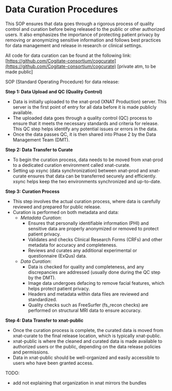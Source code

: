 # Data Curation Procedures

This SOP ensures that data goes through a rigorous process of quality control and curation before being released to the public or other authorized users. It also emphasizes the importance of protecting patient privacy by removing or anonymizing sensitive information and follows best practices for data management and release in research or clinical settings.

All code for data curation can be found at the following link:  [https://github.com/Cogitate-consortium/cogcurate](https://github.com/Cogitate-consortium/cogcurate) [private atm, to be made public]

SOP (Standard Operating Procedure) for data release:

**Step 1: Data Upload and QC (Quality Control)**



* Data is initially uploaded to the xnat-prod (XNAT Production) server. This server is the first point of entry for all data before it is made publicly available.
* The uploaded data goes through a quality control (QC) process to ensure that it meets the necessary standards and criteria for release. This QC step helps identify any potential issues or errors in the data.
* Once the data passes QC, it is then shared into Phase 2 by the Data Management Team (DMT). 

**Step 2: Data Transfer to Curate**



* To begin the curation process, data needs to be moved from xnat-prod to a dedicated curation environment called xnat-curate.
* Setting up xsync (data synchronization) between xnat-prod and xnat-curate ensures that data can be transferred securely and efficiently. xsync helps keep the two environments synchronized and up-to-date.

**Step 3: Curation Process**



* This step involves the actual curation process, where data is carefully reviewed and prepared for public release.
* Curation is performed on both metadata and data:
    * _Metadata Curation_: 
        * Ensures that personally identifiable information (PHI) and sensitive data are properly anonymized or removed to protect patient privacy.
        * Validates and checks Clinical Research Forms (CRFs) and other metadata for accuracy and completeness.
        * Reviews and curates any additional experimental or questionnaire (ExQus) data.
    * _Data Curation_:
        * Data is checked for quality and completeness, and any discrepancies are addressed (usually done during the QC step by the DMT).
        * Image data undergoes defacing to remove facial features, which helps protect patient privacy.
        * Headers and metadata within data files are reviewed and standardized.
        * Quality checks such as FreeSurfer (fs_recon checks) are performed on structural MRI data to ensure accuracy.

  

**Step 4: Data Transfer to xnat-public**



* Once the curation process is complete, the curated data is moved from xnat-curate to the final release location, which is typically xnat-public.
* xnat-public is where the cleaned and curated data is made available to authorized users or the public, depending on the data release policies and permissions.
* Data in xnat-public should be well-organized and easily accessible to users who have been granted access. 

TODO:



* add not explaining that organization in xnat mirrors the bundles
